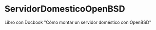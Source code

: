 ServidorDomesticoOpenBSD
========================

Libro con Docbook "Cómo montar un servidor doméstico con OpenBSD"
